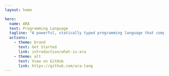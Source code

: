 ```yaml
---
layout: home

hero:
  name: ARA
  text: Programming Language
  tagline: "A powerful, statically typed programming language that compiles directly to PHP."
  actions:
    - theme: brand
      text: Get Started
      link: introduction/what-is-ara
    - theme: alt
      text: View on GitHub
      link: https://github.com/ara-lang
---
```

